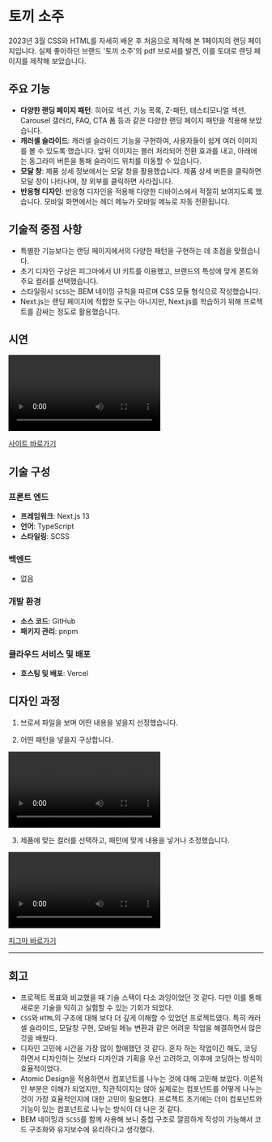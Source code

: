 # 토끼 소주

2023년 3월
CSS와 HTML를 자세히 배운 후 처음으로 제작해 본 1페이지의 랜딩 페이지입니다. 실제 좋아하던 브랜드 '토끼 소주'의 pdf 브로셔를 발견, 이를 토대로 랜딩 페이지를 제작해 보았습니다.

## 주요 기능

- **다양한 랜딩 페이지 패턴**: 히어로 섹션, 기능 목록, Z-패턴, 테스티모니얼 섹션, Carousel 갤러리, FAQ, CTA 폼 등과 같은 다양한 랜딩 페이지 패턴을 적용해 보았습니다.
- **캐러셀 슬라이드**: 캐러셀 슬라이드 기능을 구현하여, 사용자들이 쉽게 여러 이미지를 볼 수 있도록 했습니다. 앞뒤 이미지는 블러 처리되어 전환 효과를 내고, 아래에는 동그라미 버튼을 통해 슬라이드 위치를 이동할 수 있습니다.
- **모달 창**: 제품 상세 정보에서는 모달 창을 활용했습니다. 제품 상세 버튼을 클릭하면 모달 창이 나타나며, 창 외부를 클릭하면 사라집니다.
- **반응형 디자인**: 반응형 디자인을 적용해 다양한 디바이스에서 적절히 보여지도록 했습니다. 모바일 화면에서는 헤더 메뉴가 모바일 메뉴로 자동 전환됩니다.

## 기술적 중점 사항

- 특별한 기능보다는 랜딩 페이지에서의 다양한 패턴을 구현하는 데 초점을 맞췄습니다.
- 초기 디자인 구상은 피그마에서 UI 키트를 이용했고, 브랜드의 특성에 맞게 폰트와 주요 컬러를 선택했습니다.
- 스타일링시 `SCSS`는 BEM 네이밍 규칙을 따르며 CSS 모듈 형식으로 작성했습니다.
- Next.js는 랜딩 페이지에 적합한 도구는 아니지만, Next.js를 학습하기 위해 프로젝트를 감싸는 정도로 활용했습니다.

## 시연

<video controls>
  <source src="https://github.com/urbanscratcher/project-landing-tokki/assets/17016494/d2e8502a-232d-4b69-8b6d-13b75f0a5b6a" type="video/webm">
  Your browser does not support the video tag.
</video>

[사이트 바로가기](https://project-landing-tokki.vercel.app)

## 기술 구성

### 프론트 엔드

- **프레임워크**: Next.js 13
- **언어**: TypeScript
- **스타일링**: SCSS

### 백엔드

- 없음

### 개발 환경

- **소스 코드**: GitHub
- **패키지 관리**: pnpm

### 클라우드 서비스 및 배포

- **호스팅 및 배포**: Vercel

## 디자인 과정

1. 브로셔 파일을 보며 어떤 내용을 넣을지 선정했습니다.

2. 어떤 패턴을 넣을지 구상합니다.

<video src="https://github.com/urbanscratcher/project-landing-tokki/assets/17016494/ff1059fc-fd03-4e0a-a0bf-608280f427aa" controls></video>

3. 제품에 맞는 컬러를 선택하고, 패턴에 맞게 내용을 넣거나 조정했습니다.

<video src="https://github.com/urbanscratcher/project-landing-tokki/assets/17016494/5465da04-633f-4579-90fe-14131326aa50" controls></video>

[피그마 바로가기](https://www.figma.com/design/tXAVttydu8o7QMzKN9w8sa/%5BProject%5D-Landing-page---Tokki-Soju?node-id=0-1&t=NNSwLCldMbakCyl1-1)

---

## 회고

- 프로젝트 목표와 비교했을 때 기술 스택이 다소 과잉이었던 것 같다. 다만 이를 통해 새로운 기술을 익히고 실험할 수 있는 기회가 되었다.
- `CSS`와 `HTML`의 구조에 대해 보다 더 깊게 이해할 수 있었던 프로젝트였다. 특히 캐러셀 슬라이드, 모달창 구현, 모바일 메뉴 변환과 같은 어려운 작업을 해결하면서 많은 것을 배웠다.
- 디자인 고민에 시간을 가장 많이 할애했던 것 같다. 혼자 하는 작업이긴 해도, 코딩하면서 디자인하는 것보다 디자인과 기획을 우선 고려하고, 이후에 코딩하는 방식이 효율적이었다.
- Atomic Design을 적용하면서 컴포넌트를 나누는 것에 대해 고민해 보았다. 이론적인 부분은 이해가 되었지만, 직관적이지는 않아 실제로는 컴포넌트를 어떻게 나누는 것이 가장 효율적인지에 대한 고민이 필요했다. 프로젝트 초기에는 더미 컴포넌트와 기능이 있는 컴포넌트로 나누는 방식이 더 나은 것 같다.
- BEM 네이밍과 `SCSS`를 함께 사용해 보니 중첩 구조로 깔끔하게 작성이 가능해서 코드 구조화와 유지보수에 유리하다고 생각했다.
